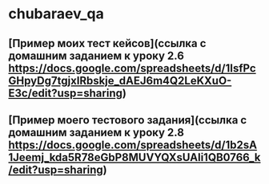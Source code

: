 # chubaraev_qa
  [Пример моих тест кейсов](ссылка с домашним заданием к уроку 2.6 https://docs.google.com/spreadsheets/d/1IsfPcGHpyDg7tgjxlRbskje_dAEJ6m4Q2LeKXuO-E3c/edit?usp=sharing) 
---
  [Пример моего тестового задания](ссылка с домашним заданием к уроку 2.8 https://docs.google.com/spreadsheets/d/1b2sA1Jeemj_kda5R78eGbP8MUVYQXsUAli1QB0766_k/edit?usp=sharing)
---